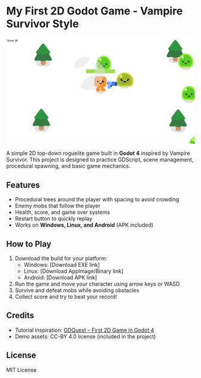 # My First 2D Godot Game - Vampire Survivor Style

![Game Screenshot](screenshot-testrun.png)  <!-- Add a screenshot of your game here -->

A simple 2D top-down roguelite game built in **Godot 4** inspired by Vampire Survivor. This project is designed to practice GDScript, scene management, procedural spawning, and basic game mechanics.

## Features
- Procedural trees around the player with spacing to avoid crowding
- Enemy mobs that follow the player
- Health, score, and game over systems
- Restart button to quickly replay
- Works on **Windows, Linux, and Android** (APK included)

## How to Play
1. Download the build for your platform:
   - Windows: [Download EXE link]
   - Linux: [Download AppImage/Binary link]
   - Android: [Download APK link]
2. Run the game and move your character using arrow keys or WASD
3. Survive and defeat mobs while avoiding obstacles
4. Collect score and try to beat your record!

## Credits
- Tutorial inspiration: [GDQuest – First 2D Game in Godot 4](https://www.gdquest.com/library/first_2d_game_godot4_vampire_survivor/#bonus)
- Demo assets: CC-BY 4.0 license (included in the project)

## License
MIT License
